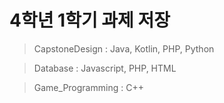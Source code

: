 # 4학년 1학기 과제 저장

> CapstoneDesign : Java, Kotlin, PHP, Python <br>

> Database : Javascript, PHP, HTML <br>

> Game_Programming : C++ <br>
